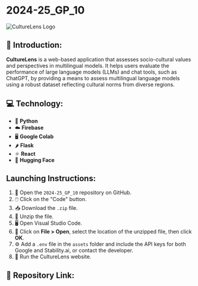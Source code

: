 # 2024-25_GP_10

![CultureLens Logo](https://github.com/user-attachments/assets/71902a33-29f7-4276-bc91-70b3aa42fd5a)

## 📖 Introduction:

**CultureLens** is a web-based application that assesses socio-cultural values and perspectives in multilingual models. It helps users evaluate the performance of large language models (LLMs) and chat tools, such as ChatGPT, by providing a means to assess multilingual language models using a robust dataset reflecting cultural norms from diverse regions.

## 💻 Technology:
 
- 🐍 **Python**
- ☁️ **Firebase**
- 🖥️ **Google Colab**
- 🌶️ **Flask**
- ⚛️ **React**
- 🤗 **Hugging Face**


## Launching Instructions:

1. 📁 Open the `2024-25_GP_10` repository on GitHub.
2. 🖱️ Click on the "Code" button.
3. 📥 Download the `.zip` file.
4. 📂 Unzip the file.
5. 🖥️ Open Visual Studio Code.
6. 📂 Click on **File > Open**, select the location of the unzipped file, then click **OK**.
7. ⚙️ Add a `.env` file in the `assets` folder and include the API keys for both Google and Stability.ai, or contact the developer.
8. 🚀 Run the CultureLens website.

## 🔗 Repository Link:
 

